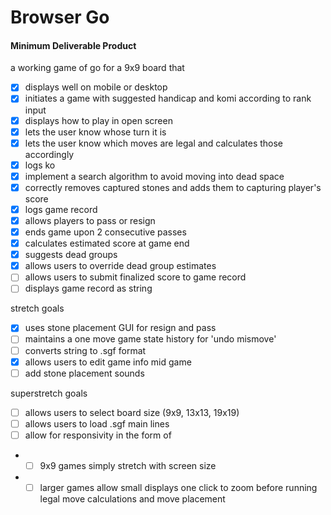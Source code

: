 # Browser Go 
#### Minimum Deliverable Product

a working game of go for a 9x9 board that
- [x] displays well on mobile or desktop 
- [x] initiates a game with suggested handicap and komi according to rank input
- [x] displays how to play in open screen
- [x] lets the user know whose turn it is
- [x] lets the user know which moves are legal and calculates those accordingly
- [x] logs ko
- [x] implement a search algorithm to avoid moving into dead space
- [x] correctly removes captured stones and adds them to capturing player's score
- [x] logs game record
- [x] allows players to pass or resign
- [x] ends game upon 2 consecutive passes
- [x] calculates estimated score at game end
- [x] suggests dead groups
- [x] allows users to override dead group estimates
- [ ] allows users to submit finalized score to game record
- [ ] displays game record as string

stretch goals
- [x] uses stone placement GUI for resign and pass
- [ ] maintains a one move game state history for 'undo mismove'
- [ ] converts string to .sgf format
- [x] allows users to edit game info mid game
- [ ] add stone placement sounds
  
superstretch goals
- [ ] allows users to select board size (9x9, 13x13, 19x19)
- [ ] allows users to load .sgf main lines
- [ ] allow for responsivity in the form of
- - [ ]  9x9 games simply stretch with screen size
- - [ ] larger games allow small displays one click to zoom before running legal move calculations and move placement

<!-- describe go with images of game-->

<!-- List of technologies used -->

<!-- How to play, link to deploy -->

<!-- roadmap -->